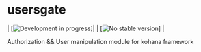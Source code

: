 # usersgate
| [![Development in progress](https://img.shields.io/badge/development-In_progress-yellow.svg)]|
| [![No stable version](https://img.shields.io/badge/stable-none-lightgrey.svg)] |

Authorization &amp;&amp; User manipulation module for kohana framework